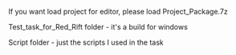 If you want load project for editor, please load Project_Package.7z

Test_task_for_Red_Rift folder - it's a build for windows

Script folder - just the scripts I used in the task
